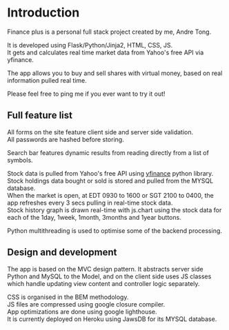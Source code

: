 # Introduction

Finance plus is a personal full stack project created by me, Andre Tong.

It is developed using Flask/Python/Jinja2, HTML, CSS, JS.  
It gets and calculates real time market data from Yahoo's free API via yfinance.  

The app allows you to buy and sell shares with virtual money, based on real information pulled real time.  

Please feel free to ping me if you ever want to try it out!

## Full feature list

All forms on the site feature client side and server side validation.  
All passwords are hashed before storing.  

Search bar features dynamic results from reading directly from a list of symbols.  

Stock data is pulled from Yahoo's free API using [yfinance](https://pypi.org/project/yfinance/) python library.  
Stock holdings data bought or sold is stored and pulled from the MYSQL database.  
When the market is open, at EDT 0930 to 1600 or SGT 2100 to 0400, the app refreshes every 3 secs pulling in real-time stock data.  
Stock history graph is drawn real-time with js.chart using the stock data for each of the 1day, 1week, 1month, 3months and 1year buttons.  

Python multithreading is used to optimise some of the backend processing.

## Design and development

The app is based on the MVC design pattern. It abstracts server side Python and MySQL to the Model, and on the client side uses JS classes which handle updating view content and controller logic separately.

CSS is organised in the BEM methodology.  
JS files are compressed using google closure compiler.  
App optimizations are done using google lighthouse.  
It is currently deployed on Heroku using JawsDB for its MYSQL database.  
